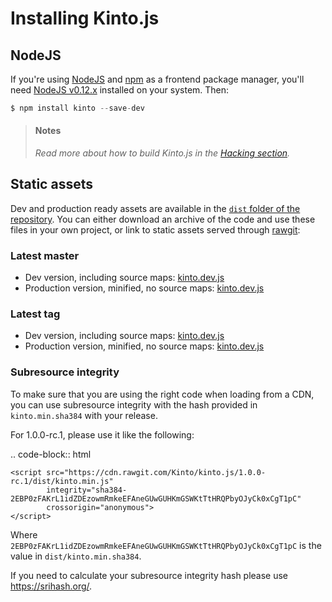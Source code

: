 # Installing Kinto.js

## NodeJS

If you're using [NodeJS](https://nodejs.org) and [npm](https://www.npmjs.com/) as a frontend package manager, you'll need [NodeJS v0.12.x](https://nodejs.org/download/) installed on your system. Then:

```js
$ npm install kinto --save-dev
```

> #### Notes
>
> *Read more about how to build Kinto.js in the [Hacking section](hacking.md).*

## Static assets

Dev and production ready assets are available in the [`dist` folder of the repository](https://github.com/Kinto/kinto.js/tree/master/dist). You can either download an archive of the code and use these files in your own project, or link to static assets served through [rawgit](http://rawgit.com/):

### Latest master

- Dev version, including source maps: [kinto.dev.js](https://rawgit.com/Kinto/kinto.js/master/dist/kinto.dev.js)
- Production version, minified, no source maps: [kinto.dev.js](https://rawgit.com/Kinto/kinto.js/master/dist/kinto.min.js)

### Latest tag

- Dev version, including source maps: [kinto.dev.js](https://cdn.rawgit.com/Kinto/kinto.js/1.0.0-rc.1/dist/kinto.dev.js)
- Production version, minified, no source maps: [kinto.dev.js](https://cdn.rawgit.com/Kinto/kinto.js/1.0.0-rc.1/dist/kinto.min.js)


### Subresource integrity

To make sure that you are using the right code when loading from a CDN, you can use subresource
integrity with the hash provided in ``kinto.min.sha384`` with your release.

For 1.0.0-rc.1, please use it like the following:

.. code-block:: html

    <script src="https://cdn.rawgit.com/Kinto/kinto.js/1.0.0-rc.1/dist/kinto.min.js"
            integrity="sha384-2EBP0zFAKrL1idZDEzowmRmkeEFAneGUwGUHKmGSWKtTtHRQPbyOJyCk0xCgT1pC"
            crossorigin="anonymous">
    </script>

Where ``2EBP0zFAKrL1idZDEzowmRmkeEFAneGUwGUHKmGSWKtTtHRQPbyOJyCk0xCgT1pC``
is the value in ``dist/kinto.min.sha384``.

If you need to calculate your subresource integrity hash please use
https://srihash.org/.
